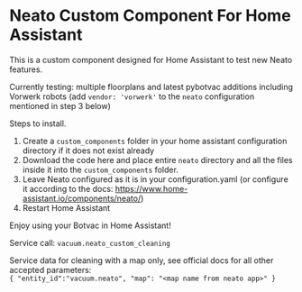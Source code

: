 # Neato Custom Component For Home Assistant

This is a custom component designed for Home Assistant to test new Neato features.

Currently testing: multiple floorplans and latest pybotvac additions including Vorwerk robots (add `vendor: 'vorwerk'` to the `neato` configuration mentioned in step 3 below)

Steps to install.

1. Create a `custom_components` folder in your home assistant configuration directory if it does not exist already
2. Download the code here and place entire `neato` directory and all the files inside it into the `custom_components` folder.
3. Leave Neato configured as it is in your configuration.yaml (or configure it according to the docs: https://www.home-assistant.io/components/neato/)
4. Restart Home Assistant

Enjoy using your Botvac in Home Assistant!

Service call: `vacuum.neato_custom_cleaning`

Service data for cleaning with a map only, see official docs for all other accepted parameters:  
`
{
"entity_id":"vacuum.neato",
"map": "<map name from neato app>"
}
`
